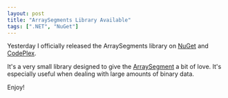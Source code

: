 ```yaml
---
layout: post
title: "ArraySegments Library Available"
tags: [".NET", "NuGet"]
---
```



Yesterday I officially released the ArraySegments library on [NuGet](https://nuget.org/packages/ArraySegments) and [CodePlex](http://arraysegments.codeplex.com/).





It's a very small library designed to give the [ArraySegment<T>](http://msdn.microsoft.com/en-us/library/1hsbd92d.aspx) a bit of love. It's especially useful when dealing with large amounts of binary data.





Enjoy!

